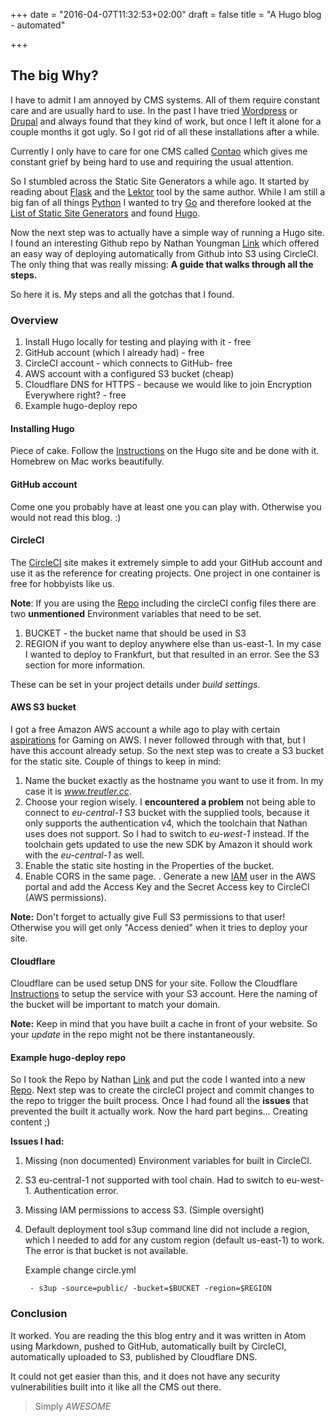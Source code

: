 +++
date = "2016-04-07T11:32:53+02:00"
draft = false
title = "A Hugo blog - automated"

+++

## The big Why?

I have to admit I am annoyed by CMS systems. All of them require constant care and are usually hard to use. In the past I have tried [Wordpress](http://www.wordpress.com) or [Drupal](http://www.drupal.com) and always found that they kind of work, but once I left it alone for a couple months it got ugly. So I got rid of all these installations after a while.

Currently I only have to care for one CMS called [Contao](http://www.contao.org) which gives me constant grief by being hard to use and requiring the usual attention.

So I stumbled across the Static Site Generators a while ago. It started by reading about [Flask](http://flask.pocoo.org/) and the [Lektor](https://www.getlektor.com/) tool by the same author. While I am still a big fan of all things [Python](https://www.python.org/) I wanted to try [Go](https://www.golang.org) and therefore looked at the [List of Static Site Generators](https://www.staticgen.com/) and found [Hugo](https://gohugo.io/).

Now the next step was to actually have a simple way of running a Hugo site. I found an interesting Github repo by Nathan Youngman [Link](https://github.com/nathany/hugo-deploy) which offered an easy way of deploying automatically from Github into S3 using CircleCI. The only thing that was really missing: **A guide that walks through all the steps.**

So here it is. My steps and all the gotchas that I found.

### Overview

1. Install Hugo locally for testing and playing with it - free
2. GitHub account (which I already had) - free
3. CircleCI account - which connects to GitHub- free
4. AWS account with a configured S3 bucket (cheap)
5. Cloudflare DNS for HTTPS - because we would like to join Encryption Everywhere right? - free
6. Example hugo-deploy repo

#### Installing Hugo

Piece of cake. Follow the [Instructions](https://gohugo.io/overview/installing/) on the Hugo site and be done with it. Homebrew on Mac works beautifully.

#### GitHub account

Come one you probably have at least one you can play with. Otherwise you would not read this blog. :)

#### CircleCI

The [CircleCI](https://circleci.com/) site makes it extremely simple to add your GitHub account and use it as the reference for creating projects. One project in one container is free for hobbyists like us.

**Note**: If you are using the [Repo](https://github.com/nathany/hugo-deploy) including the circleCI config files there are two **unmentioned** Environment variables that need to be set.

 1. BUCKET - the bucket name that should be used in S3
 2. REGION if you want to deploy anywhere else than us-east-1. In my case I wanted to deploy to Frankfurt, but that resulted in an error. See the S3 section for more information.

These can be set in your project details under *build settings*.

#### AWS S3 bucket

I got a free Amazon AWS account a while ago to play with certain [aspirations](http://lg.io/2015/07/05/revised-and-much-faster-run-your-own-highend-cloud-gaming-service-on-ec2.html) for Gaming on AWS. I never followed through with that, but I have this account already setup. So the next step was to create a S3 bucket for the static site. Couple of things to keep in mind:

  1. Name the bucket exactly as the hostname you want to use it from. In my case it is *www.treutler.cc*.
  2. Choose your region wisely. I **encountered a problem** not being able to connect to *eu-central-1* S3 bucket with the supplied tools, because it only supports the authentication v4, which the toolchain that Nathan uses does not support. So I had to switch to *eu-west-1* instead. If the toolchain gets updated to use the new SDK by Amazon it should work with the *eu-central-1* as well.
  3. Enable the static site hosting in the Properties of the bucket.
  4. Enable CORS in the same page.
  . Generate a new [IAM](https://aws.amazon.com/iam/) user in the AWS portal and add the Access Key and the Secret Access key to CircleCI (AWS permissions).

**Note:** Don't forget to actually give Full S3 permissions to that user! Otherwise you will get only "Access denied" when it tries to deploy your site.

#### Cloudflare

Cloudflare can be used setup DNS for your site. Follow the Cloudflare [Instructions](https://www.google.de/url?sa=t&rct=j&q=&esrc=s&source=web&cd=1&cad=rja&uact=8&ved=0ahUKEwiQ3o7dtvzLAhVGwBQKHTYTAsgQFggdMAA&url=https%3A%2F%2Fsupport.cloudflare.com%2Fhc%2Fen-us%2Farticles%2F200168926-How-do-I-use-CloudFlare-with-Amazon-s-S3-Service-&usg=AFQjCNFmJUE0Kv2eW0TQONhg2P9gOXZhHQ&sig2=dHbmZHY401-_aN4LGQ7XbA) to setup the service with your S3 account. Here the naming of the bucket will be important to match your domain.

**Note:**
Keep in mind that you have built a cache in front of your website. So your *update* in the repo might not be there instantaneously.

#### Example hugo-deploy repo

So I took the Repo by Nathan [Link](https://github.com/nathany/hugo-deploy) and put the code I wanted into a new [Repo](https://github.com/yogitea/hugo-test).
Next step was to create the circleCI project and commit changes to the repo to trigger the built process.
Once I had found all the **issues** that prevented the built it actually work. Now the hard part begins... Creating content ;)

**Issues I had:**

1. Missing (non documented) Environment variables for built in CircleCI.
2. S3 eu-central-1 not supported with tool chain. Had to switch to eu-west-1. Authentication error.
3. Missing IAM permissions to access S3. (Simple oversight)
4. Default deployment tool s3up command line did not include a region, which I needed to add for any custom region (default us-east-1) to work. The error is that bucket is not available.

    Example change circle.yml

        - s3up -source=public/ -bucket=$BUCKET -region=$REGION


### Conclusion

It worked. You are reading the this blog entry and it was written in Atom using Markdown, pushed to GitHub, automatically built by CircleCI, automatically uploaded to S3, published by Cloudflare DNS.

It could not get easier than this, and it does not have any security vulnerabilities built into it like all the CMS out there.

> Simply *AWESOME*
